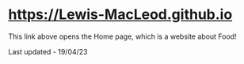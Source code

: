 # https://Lewis-MacLeod.github.io
This link above opens the Home page, which is a website about Food! <br>

Last updated - 19/04/23 <br>
